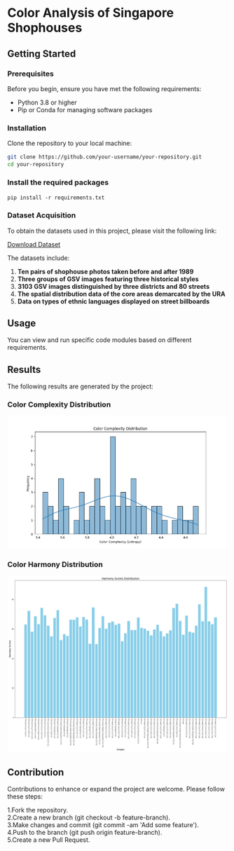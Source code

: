 # Color Analysis of Singapore Shophouses

## Getting Started

### Prerequisites

Before you begin, ensure you have met the following requirements:
- Python 3.8 or higher
- Pip or Conda for managing software packages

### Installation

Clone the repository to your local machine:

```bash
git clone https://github.com/your-username/your-repository.git
cd your-repository
```

### Install the required packages
```
pip install -r requirements.txt
```
### Dataset Acquisition

To obtain the datasets used in this project, please visit the following link:

[Download Dataset](https://drive.google.com/drive/folders/17HRaJwDykrcDPTvyUv12mjvVfu0BXLLQ?usp=sharing)

The datasets include:

1. **Ten pairs of shophouse photos taken before and after 1989**
2. **Three groups of GSV images featuring three historical styles**
3. **3103 GSV images distinguished by three districts and 80 streets**
4. **The spatial distribution data of the core areas demarcated by the URA**
5. **Data on types of ethnic languages displayed on street billboards**

## Usage
You can view and run specific code modules based on different requirements.

## Results

The following results are generated by the project:

### Color Complexity Distribution

![Color Complexity Distribution](4.output_result/S1_color%20complexity_distribution.png)

### Color Harmony Distribution

![Color Harmony Distribution](4.output_result/S1_color_harmony_distribution.png)


## Contribution
Contributions to enhance or expand the project are welcome. Please follow these steps:

1.Fork the repository.  
2.Create a new branch (git checkout -b feature-branch).  
3.Make changes and commit (git commit -am 'Add some feature').  
4.Push to the branch (git push origin feature-branch).  
5.Create a new Pull Request.  
